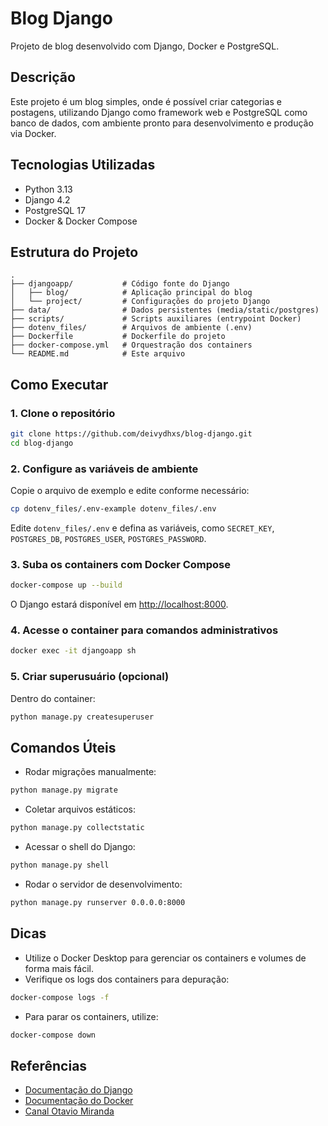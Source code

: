 # Blog Django

Projeto de blog desenvolvido com Django, Docker e PostgreSQL.

## Descrição

Este projeto é um blog simples, onde é possível criar categorias e postagens, utilizando Django como framework web e PostgreSQL como banco de dados, com ambiente pronto para desenvolvimento e produção via Docker.

## Tecnologias Utilizadas

- Python 3.13
- Django 4.2
- PostgreSQL 17
- Docker & Docker Compose

## Estrutura do Projeto

```
.
├── djangoapp/           # Código fonte do Django
│   ├── blog/            # Aplicação principal do blog
│   └── project/         # Configurações do projeto Django
├── data/                # Dados persistentes (media/static/postgres)
├── scripts/             # Scripts auxiliares (entrypoint Docker)
├── dotenv_files/        # Arquivos de ambiente (.env)
├── Dockerfile           # Dockerfile do projeto
├── docker-compose.yml   # Orquestração dos containers
└── README.md            # Este arquivo
```

## Como Executar

### 1. Clone o repositório

```sh
git clone https://github.com/deivydhxs/blog-django.git
cd blog-django
```

### 2. Configure as variáveis de ambiente

Copie o arquivo de exemplo e edite conforme necessário:

```sh
cp dotenv_files/.env-example dotenv_files/.env
```

Edite `dotenv_files/.env` e defina as variáveis, como `SECRET_KEY`, `POSTGRES_DB`, `POSTGRES_USER`, `POSTGRES_PASSWORD`.

### 3. Suba os containers com Docker Compose

```sh
docker-compose up --build
```

O Django estará disponível em [http://localhost:8000](http://localhost:8000).

### 4. Acesse o container para comandos administrativos

```sh
docker exec -it djangoapp sh
```

### 5. Criar superusuário (opcional)

Dentro do container:

```sh
python manage.py createsuperuser
```

## Comandos Úteis

- Rodar migrações manualmente:

```sh
python manage.py migrate
```

- Coletar arquivos estáticos:

```sh
python manage.py collectstatic
```

- Acessar o shell do Django:

```sh
python manage.py shell
```

- Rodar o servidor de desenvolvimento:

```sh
python manage.py runserver 0.0.0.0:8000
```

## Dicas

- Utilize o Docker Desktop para gerenciar os containers e volumes de forma mais fácil.
- Verifique os logs dos containers para depuração:

```sh
docker-compose logs -f
```

- Para parar os containers, utilize:

```sh
docker-compose down
```

## Referências

- [Documentação do Django](https://docs.djangoproject.com/)
- [Documentação do Docker](https://docs.docker.com/)
- [Canal Otavio Miranda](https://youtu.be/UNiRHn2iusg)